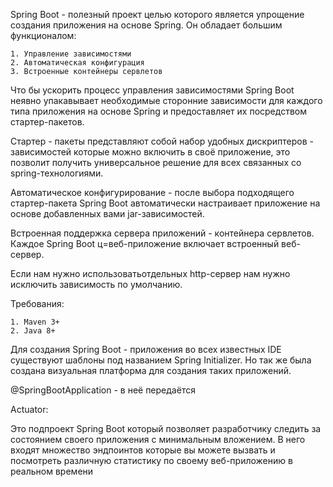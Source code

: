 Spring Boot - полезный проект целью которого является упрощение создания приложения на основе Spring. Он обладает большим функционалом:

    1. Управление зависимостями
    2. Автоматическая конфигурация 
    3. Встроенные контейнеры сервлетов
    
Что бы ускорить процесс управления зависимостями Spring Boot неявно упакавывает необходимые сторонние зависимости для каждого типа приложения на основе Spring и предоставляет их посредством стартер-пакетов. 

Стартер - пакеты представляют собой набор удобных дискриптеров - зависимостей которые можно включить в своё приложение, это позволит получить универсальное решение для всех связанных со spring-технологиями. 

Автоматическое конфигурирование - после выбора подходящего стартер-пакета Spring Boot автоматически настраивает приложение на основе добавленных вами jar-зависимостей. 

Встроенная поддержка сервера приложений - контейнера сервлетов. Каждое Spring Boot ц=веб-приложение включает встроенный веб-сервер. 

Если нам нужно использоватьотдельных http-сервер нам нужно исключить зависимость по умолчанию.

Требования:
    
    1. Maven 3+
    2. Java 8+
    
Для создания Spring Boot - приложения во всех известных IDE существуют шаблоны под названием Spring Initializer. Но так же была создана визуальная платформа для создания таких приложений. 

@SpringBootApplication - в неё передаётся 

Actuator:

Это подпроект Spring Boot который позволяет разработчику следить за состоянием своего приложения с минимальным вложением. В него входят множество эндпоинтов которые вы можете вызвать и посмотреть различную статистику по своему веб-приложению в реальном времени 
